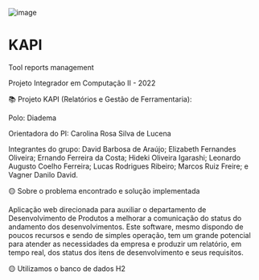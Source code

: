 ![image](https://user-images.githubusercontent.com/77700262/143724421-da38f4a5-c5fe-4fd1-a75a-007144d47f91.png)

# KAPI
Tool reports management

Projeto Integrador em Computação II - 2022

📚 Projeto KAPI (Relatórios e Gestão de Ferramentaria):

Polo: Diadema

Orientadora do PI: Carolina Rosa Silva de Lucena

Integrantes do grupo:
David Barbosa de Araújo;
Elizabeth Fernandes Oliveira;
Ernando Ferreira da Costa;
Hideki Oliveira Igarashi;
Leonardo Augusto Coelho Ferreira;
Lucas Rodrigues Ribeiro;
Marcos Ruiz Freire; e
Vagner Danilo David.


🟡 Sobre o problema encontrado e solução implementada

Aplicação web direcionada para auxiliar o departamento de Desenvolvimento de Produtos a melhorar a comunicação do status do andamento dos desenvolvimentos. Este software, mesmo dispondo de poucos recursos e sendo de simples operação, tem um grande potencial para atender as necessidades da empresa e produzir um relatório, em tempo real, dos status dos itens de desenvolvimento e seus requisitos.

🟡 Utilizamos o banco de dados H2
